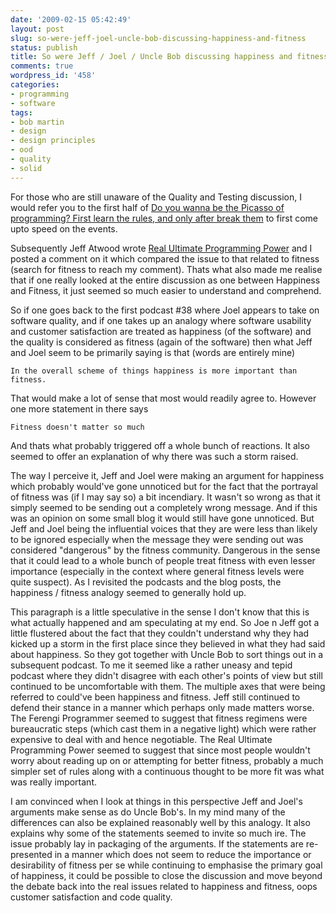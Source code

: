 ```yaml
---
date: '2009-02-15 05:42:49'
layout: post
slug: so-were-jeff-joel-uncle-bob-discussing-happiness-and-fitness
status: publish
title: So were Jeff / Joel / Uncle Bob discussing happiness and fitness ?
comments: true
wordpress_id: '458'
categories:
- programming
- software
tags:
- bob martin
- design
- design principles
- ood
- quality
- solid
---
```


For those who are still unaware of the Quality and Testing discussion, I would refer you to the first half of [Do you wanna be the Picasso of programming? First learn the rules, and only after break them](http://codeclimber.net.nz/archive/2009/02/12/do-you-wanna-be-the-picasso-of-programming-first-learn.aspx) to first come upto speed on the events. 

Subsequently Jeff Atwood wrote [Real Ultimate Programming Power](http://www.codinghorror.com/blog/archives/000856.html) and I posted a comment on it which compared the issue to that related to fitness (search for fitness to reach my comment). Thats what also made me realise that if one really looked at the entire discussion as one between Happiness and Fitness, it just seemed so much easier to understand and comprehend. 

So if one goes back to the first podcast #38 where Joel appears to take on software quality, and if one takes up an analogy where software usability and customer satisfaction are treated as happiness (of the software) and the quality is considered as fitness (again of the software) then what Jeff and Joel seem to be primarily saying is that (words are entirely mine)


    
    
    In the overall scheme of things happiness is more important than fitness. 
    


  


That would make a lot of sense that most would readily agree to. However one more statement in there says


    
    
    Fitness doesn't matter so much
    


  

And thats what probably triggered off a whole bunch of reactions.  It also seemed to offer an explanation of why there was such a storm raised. 

The way I perceive it, Jeff and Joel were making an argument for happiness which probably would've gone unnoticed but for the fact that the portrayal of fitness was (if I may say so) a bit incendiary. It wasn't so wrong as that it simply seemed to be sending out a completely wrong message. And if this was an opinion on some small blog it would still have gone unnoticed. But Jeff and Joel being the influential voices that they are were less than likely to be ignored especially when the message they were sending out was considered "dangerous" by the fitness community. Dangerous in the sense that it could lead to a whole bunch of people treat fitness with even lesser importance (especially in the context where general fitness levels were quite suspect). As I revisited the podcasts and the blog posts, the happiness / fitness analogy seemed to generally hold up.

This paragraph is a little speculative in the sense I don't know that this is what actually happened and am speculating at my end. So Joe n Jeff got a little flustered about the fact that they couldn't understand why they had kicked up a storm in the first place since they believed in what they had said about happiness. So they got together with Uncle Bob to sort things out in a subsequent podcast. To me it seemed like a rather uneasy and tepid podcast where they didn't disagree with each other's points of view but still continued to be uncomfortable with them. The multiple axes that were being referred to could've been happiness and fitness. Jeff still continued to defend their stance in a manner which perhaps only made matters worse. The Ferengi Programmer seemed to suggest that fitness regimens were bureaucratic steps (which cast them in a negative light) which were rather expensive to deal with and hence negotiable. The Real Ultimate Programming Power seemed to suggest that since most people wouldn't worry about reading up on or attempting for better fitness, probably a much simpler set of rules along with a continuous thought to be more fit was what was really important. 

I am convinced when I look at things in this perspective Jeff and Joel's arguments make sense as do Uncle Bob's. In my mind many of the differences can also be explained reasonably well by this analogy. It also explains why some of the statements seemed to invite so much ire. The issue probably lay in packaging of the arguments. If the statements are re-presented in a manner which does not seem to reduce the importance or desirability of fitness per se while continuing to emphasise the primary goal of happiness, it could be possible to close the discussion and move beyond the debate back into the real issues related to happiness and fitness, oops customer satisfaction and code quality.



